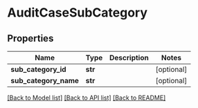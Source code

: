 # AuditCaseSubCategory

## Properties
Name | Type | Description | Notes
------------ | ------------- | ------------- | -------------
**sub_category_id** | **str** |  | [optional]
**sub_category_name** | **str** |  | [optional]

[[Back to Model list]](../README.md#documentation-for-models) [[Back to API list]](../README.md#documentation-for-api-endpoints) [[Back to README]](../README.md)
